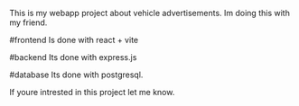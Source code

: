 This is my webapp project about vehicle advertisements.
Im doing this with my friend.

#frontend
Is done with react + vite

#backend
Its done with express.js

#database
Its done with postgresql.

If youre intrested in this project let me know.
